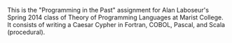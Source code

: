 This is the "Programming in the Past" assignment for Alan Laboseur's Spring 2014 class of Theory of Programming Languages at Marist College. It consists of writing a Caesar Cypher in Fortran, COBOL, Pascal, and Scala (procedural).
